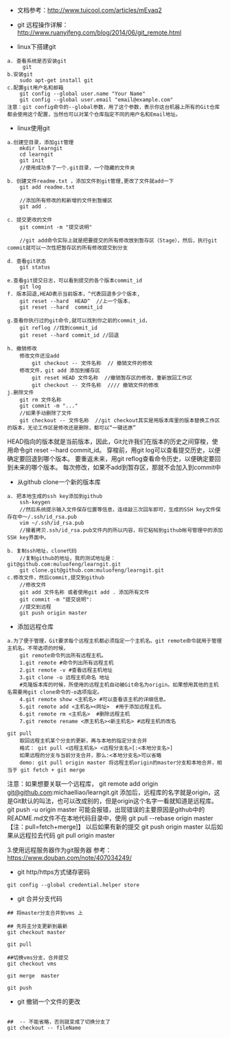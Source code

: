 - 文档参考：http://www.tuicool.com/articles/mEvaq2
- git 远程操作详解：http://www.ruanyifeng.com/blog/2014/06/git_remote.html


-  linux下搭建git

```
a. 查看系统是否安装git
     git
b.安装git
    sudo apt-get install git
c.配置git用户名和邮箱
    git config --global user.name "Your Name"
    git config --global user.email "email@example.com"
注意：git config命令的--global参数，用了这个参数，表示你这台机器上所有的Git仓库都会使用这个配置，当然也可以对某个仓库指定不同的用户名和Email地址。
```

- linux使用git

```
a.创建空目录，添加git管理
    mkdir learngit
    cd learngit
    git init
    //使用成功多了一个.git目录，一个隐藏的文件夹

b. 创建文件readme.txt ，添加文件到git管理,更改了文件就add一下
    git add readme.txt
    
    //添加所有修改的和新增的文件到暂缓区
    git add .  

c. 提交更改的文件 
    git commint -m "提交说明"
    
    //git add命令实际上就是把要提交的所有修改放到暂存区（Stage），然后，执行git commit就可以一次性把暂存区的所有修改提交到分支
    
d. 查看git状态
    git status

e.查看git提交日志，可以看到提交的各个版本commit_id
    git log
f. 版本回退,HEAD表示当前版本，^代表回退多少个版本,
    git reset --hard  HEAD^  //上一个版本，
    git reset --hard  commit_id 

g.查看你执行过的git命令,就可以找到你之前的commit_id，    
    git reflog //找到commit_id
    git reset --hard commit_id //回退
    
h. 撤销修改
    修改文件还没add
        git checkout -- 文件名称  // 撤销文件的修改
    修改文件，git add 添加到缓存区
        git reset HEAD 文件名称  //撤销暂存区的修改，重新放回工作区
        git checkout -- 文件名称  //// 撤销文件的修改
j.删除文件
    git rm 文件名称
    git commit -m "..."
    //如果手动删除了文件
    git checkout -- 文件名称  //git checkout其实是用版本库里的版本替换工作区的版本，无论工作区是修改还是删除，都可以“一键还原”
```

HEAD指向的版本就是当前版本，因此，Git允许我们在版本的历史之间穿梭，使用命令git reset --hard commit_id。
穿梭前，用git log可以查看提交历史，以便确定要回退到哪个版本。
要重返未来，用git reflog查看命令历史，以便确定要回到未来的哪个版本。
每次修改，如果不add到暂存区，那就不会加入到commit中
- 从github clone一个新的版本库


```
a. 把本地生成的ssh key添加到github
    ssh-keygen 
    //然后系统提示输入文件保存位置等信息，连续敲三次回车即可，生成的SSH key文件保存在中～/.ssh/id_rsa.pub
    vim ~/.ssh/id_rsa.pub
    //接着拷贝.ssh/id_rsa.pub文件内的所以内容，将它粘帖到github帐号管理中的添加SSH key界面中。

b. 复制ssh地址，clone代码
    //复制github的地址，我的测试地址是：git@github.com:muluofeng/learngit.git
    git clone.git@github.com:muluofeng/learngit.git
c.修改文件，然后commit,提交到github
    //修改文件
    git add 文件名称 或者使用git add . 添加所有文件
    git commit -m "提交说明":
    //提交到远程
    git push origin master
```

- 添加远程仓库



```
a.为了便于管理，Git要求每个远程主机都必须指定一个主机名。git remote命令就用于管理主机名。不带选项的时候，
    git remote命令列出所有远程主机。
    1.git remote #命令列出所有远程主机
    2.git remote -v #查看远程主机地址
    3.git clone -o 远程主机命名 地址 
    #克隆版本库的时候，所使用的远程主机自动被Git命名为origin。如果想用其他的主机名需要用git clone命令的-o选项指定。
    4.git remote show <主机名> #可以查看该主机的详细信息。
    5.git remote add <主机名><网址>  #用于添加远程主机。
    6.git remote rm <主机名>  #删除远程主机
    7.git remote rename <原主机名><新主机名> #远程主机的改名

git pull
    取回远程主机某个分支的更新，再与本地的指定分支合并
    格式： git pull <远程主机名> <远程分支名>[:<本地分支名>]
    如果远程的分支与当前分支合并，那么:<本地分支名>可以省略
    demo: git pull origin master 将远程主机origin的master分支和本地合并，相当于 git fetch + git merge
```



注意：如果想要关联一个远程库，
            git remote add origin git@github.com:michaelliao/learngit.git
添加后，远程库的名字就是origin，这是Git默认的叫法，也可以改成别的，但是origin这个名字一看就知道是远程库。
git push -u origin master
可能会报错，出现错误的主要原因是github中的README.md文件不在本地代码目录中，使用
 git pull --rebase origin master 【注：pull=fetch+merge]】
 以后如果有新的提交
git push origin master
 以后如果从远程拉去代码
git pull origin master



3.使用远程服务器作为git服务器
参考：https://www.douban.com/note/407034249/





- git http/https方式储存密码
```
git config --global credential.helper store
```

- git 合并分支代码
```
## 将master分支合并到vms 上

## 先将主分支更新到最新
git checkout master

git pull 

##切换vms分支，合并提交
git checkout vms  

git merge  master  

git push 
```

- git 撤销一个文件的更改
```

##  -- 不能省略，否则就变成了切换分支了
git checkout -- fileName
```